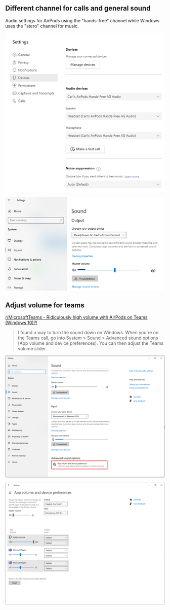 

## Different channel for calls and general sound

Audio settings for AirPods using the "hands-free" channel while Windows uses the "stero" channel for music.

![Screenshot](assets/images/2021-04-01-08-13-20.png)

![Screenshot](assets/images/2021-04-01-08-14-29.png)

## Adjust volume for teams

[r/MicrosoftTeams - Ridiculously high volume with AirPods on Teams (Windows 10)?!](https://www.reddit.com/r/MicrosoftTeams/comments/gseyiw/ridiculously_high_volume_with_airpods_on_teams/)

> I found a way to turn the sound down on Windows. When you're on the Teams call, go into System > Sound > Advanced sound options (App volume and device preferences). You can then adjust the Teams volume slider.

![](assets/images/2021-09-14-11-02-07.png)

![](assets/images/2021-09-14-11-01-39.png)
